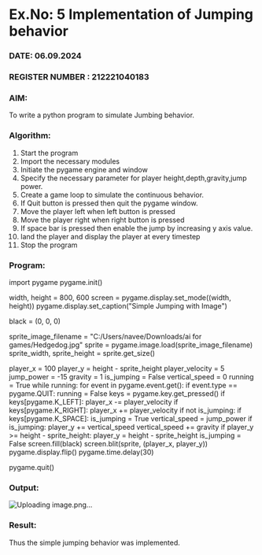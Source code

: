 # Ex.No: 5  Implementation of Jumping behavior 
### DATE:  06.09.2024                                                                          
### REGISTER NUMBER : 212221040183
### AIM: 
To write a python program to simulate Jumbing behavior. 
### Algorithm:
1. Start the program
2. Import the necessary modules
3. Initiate the pygame engine and window
4. Specify the necessary parameter for player height,depth,gravity,jump power. 
5. Create a game loop to simulate the continuous behavior.
6. If Quit button is pressed then quit the pygame window.
7. Move the player left when left button is pressed
8. Move the player right when right button is pressed
9. If space bar is pressed then enable the jump by increasing y axis value.
10. land the player and display the player at every timestep
11.  Stop the program
 ### Program:
import pygame
pygame.init()


width, height = 800, 600
screen = pygame.display.set_mode((width, height))
pygame.display.set_caption("Simple Jumping with Image")


black = (0, 0, 0)


sprite_image_filename = "C:/Users/navee/Downloads/ai for games/Hedgedog.jpg"
sprite = pygame.image.load(sprite_image_filename)
sprite_width, sprite_height = sprite.get_size()


player_x = 100
player_y = height - sprite_height
player_velocity = 5
jump_power = -15
gravity = 1
is_jumping = False
vertical_speed = 0
running = True
while running:
    for event in pygame.event.get():
        if event.type == pygame.QUIT:
            running = False
    keys = pygame.key.get_pressed()
    if keys[pygame.K_LEFT]:
        player_x -= player_velocity
    if keys[pygame.K_RIGHT]:
        player_x += player_velocity
    if not is_jumping:
        if keys[pygame.K_SPACE]:
            is_jumping = True
            vertical_speed = jump_power
    if is_jumping:
        player_y += vertical_speed
        vertical_speed += gravity
        if player_y >= height - sprite_height:
            player_y = height - sprite_height
            is_jumping = False
    screen.fill(black)
    screen.blit(sprite, (player_x, player_y))
    pygame.display.flip()
    pygame.time.delay(30)

pygame.quit()















### Output:
![Uploading image.png…]()







### Result:
Thus the simple jumping behavior  was implemented.
